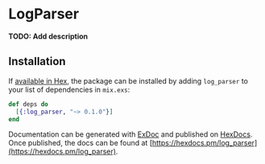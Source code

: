# LogParser

**TODO: Add description**

## Installation

If [available in Hex](https://hex.pm/docs/publish), the package can be installed
by adding `log_parser` to your list of dependencies in `mix.exs`:

```elixir
def deps do
  [{:log_parser, "~> 0.1.0"}]
end
```

Documentation can be generated with [ExDoc](https://github.com/elixir-lang/ex_doc)
and published on [HexDocs](https://hexdocs.pm). Once published, the docs can
be found at [https://hexdocs.pm/log_parser](https://hexdocs.pm/log_parser).

